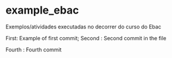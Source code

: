 # example_ebac
Exemplos/atividades executadas no decorrer do curso do Ebac

First: Example of first commit;
Second : Second commit in the file

Fourth : Fourth commit
